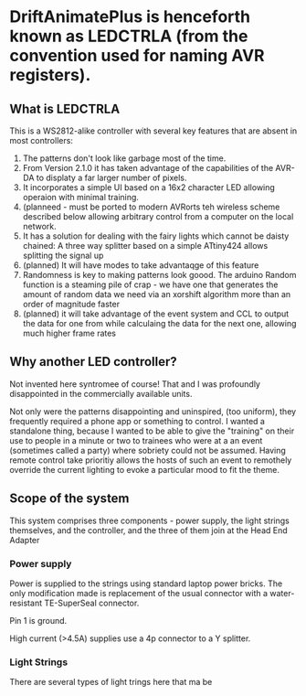 # DriftAnimatePlus is henceforth known as LEDCTRLA (from the convention used for naming AVR registers). 

## What is LEDCTRLA
This is a WS2812-alike controller with several key features that are absent in most controllers:
  1. The patterns don't look like garbage most of the time.
  2. From Version 2.1.0 it has taken advantage of the capabilities of the AVR-DA to displaty a far larger number of pixels. 
  3. It incorporates a simple UI based on a 16x2 character LED allowing operaion with minimal training. 
  4. (planneed - must be ported to modern AVRorts teh wireless scheme described below allowing arbitrary control from a computer on the local network. 
  5. It has a solution for dealing with the fairy lights which cannot be daisty chained: A three way splitter based on a simple ATtiny424 allows splitting the signal up
  6. (planned) It will have modes to take advantaqge of this feature 
  7. Randomness is key to making patterns look goood. The arduino Random function is a steaming pile of crap - we have one that generates the amount of random data we need via an xorshift algorithm more than an order of magnitude faster
  8. (planned) it will take advantage of the event system and CCL to output the data for one from while calculaing the data for the next one, allowing much higher frame rates
 
## Why another LED controller?
Not invented here syntromee of course! That and I was profoundly disappointed in the commercially available units. 

Not only were the patterns disappointing and uninspired, (too uniform), they frequently required a phone app or something to control. I wanted a standalone thing, because I wanted to be able to give the "training" on their use to people in a minute or two to trainees who were at a an event (sometimes called a party) where sobriety could not be assumed. Having remote control take prioritiy allows the hosts of such an event to remothely override the current lighting to evoke a particular mood to fit the theme.

## Scope of the system
This system comprises three components - power supply, the light strings themselves, and the controller, and the three of them join at the Head End Adapter

### Power supply
Power is supplied to the strings using standard laptop power bricks. The only modification made is replacement of the usual connector with a water-resistant TE-SuperSeal connector. 

Pin 1 is ground. 

High current (>4.5A) supplies use a 4p connector to a Y splitter. 


### Light Strings
There are several types of light trings here that ma be 
